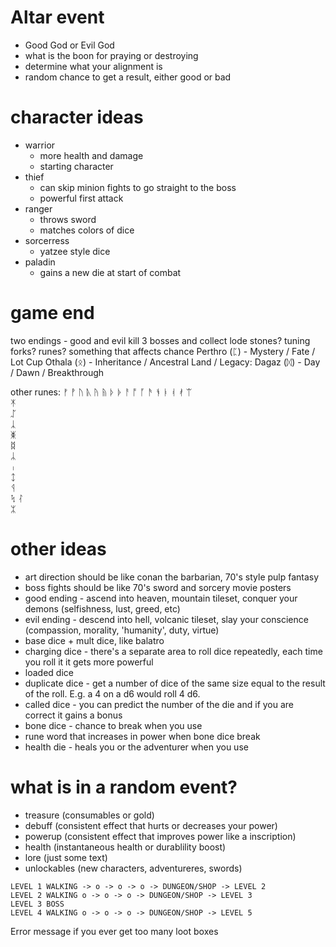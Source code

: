 # Altar event
* Good God or Evil God
* what is the boon for praying or destroying
* determine what your alignment is
* random chance to get a result, either good or bad

# character ideas
* warrior
    - more health and damage
    - starting character
* thief
    - can skip minion fights to go straight to the boss
    - powerful first attack
* ranger
    - throws sword
    - matches colors of dice
* sorcerress
    - yatzee style dice
* paladin
    - gains a new die at start of combat
        

# game end
two endings - good and evil
kill 3 bosses and collect lode stones? tuning forks? runes? something that affects chance
Perthro (ᛈ) - Mystery / Fate / Lot Cup
Othala (ᛟ) - Inheritance / Ancestral Land / Legacy:
Dagaz (ᛞ) - Day / Dawn / Breakthrough

other runes:
ᚠ
ᚡ
ᚢ
ᚣ
ᚤ
ᚥ 
ᚦ
ᚧ
ᚨ 
ᚩ 
ᚪ
ᚫ
ᚬ
ᚭ 
ᚮ
ᚯ
ᛠ 	
ᛡ 	
ᛢ 	
ᛣ 	
ᛤ 	
ᛥ 	
ᛦ 	
ᛧ 	
ᛨ 	
ᛩ 	
ᛪ 
ᛮ 	
ᛯ 

# other ideas
* art direction should be like conan the barbarian, 70's style pulp fantasy
* boss fights should be like 70's sword and sorcery movie posters
* good ending - ascend into heaven, mountain tileset, conquer your demons (selfishness, lust, greed, etc)
* evil ending - descend into hell, volcanic tileset, slay your conscience (compassion, morality, 'humanity', duty, virtue) 
* base dice + mult dice, like balatro
* charging dice - there's a separate area to roll dice repeatedly, each time you roll it it gets more powerful
* loaded dice
* duplicate dice - get a number of dice of the same size equal to the result of the roll. E.g. a 4 on a d6 would roll 4 d6.
* called dice - you can predict the number of the die and if you are correct it gains a bonus
* bone dice - chance to break when you use
* rune word that increases in power when bone dice break
* health die - heals you or the adventurer when you use


# what is in a random event?
* treasure    (consumables or gold)
* debuff      (consistent effect that hurts or decreases your power)
* powerup     (consistent effect that improves power like a inscription)
* health      (instantaneous health or durablility boost)
* lore        (just some text)
* unlockables (new characters, adventureres, swords)

``` 
LEVEL 1 WALKING -> o -> o -> o -> DUNGEON/SHOP -> LEVEL 2
LEVEL 2 WALKING o -> o -> o -> DUNGEON/SHOP -> LEVEL 3
LEVEL 3 BOSS 
LEVEL 4 WALKING o -> o -> o -> DUNGEON/SHOP -> LEVEL 5
```

Error message if you ever get too many loot boxes